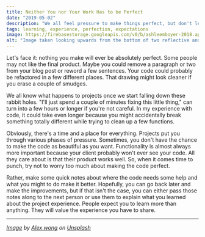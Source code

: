 ```yaml
---
title: Neither You nor Your Work Has to be Perfect
date: "2019-05-02"
description: "We all feel pressure to make things perfect, but don't let it crush you. There are alternatives we can work with."
tags: learning, experience, perfection, expectations
image: https://firebasestorage.googleapis.com/v0/b/ashleemboyer-2018.appspot.com/o/images%2Fperfect.jpg?alt=media&token=af9863be-79b8-4b20-b02e-4272da8b7612
alt: "Image taken looking upwards from the bottom of two reflective and symmetrical buildings."
---
```


Let's face it: nothing you make will ever be absolutely perfect. Some people may not like the final product. Maybe you could remove a paragraph or two from your blog post or reword a few sentences. Your code could probably be refactored in a few different places. That drawing might look cleaner if you erase a couple of smudges.

We all know what happens to projects once we start falling down these rabbit holes. "I'll just spend a couple of minutes fixing this little thing," can turn into a few hours or longer if you're not careful. In my experience with code, it could take even longer because you might accidentally break something totally different while trying to clean up a few functions.

Obviously, there's a time and a place for everything. Projects put you through various phases of pressure. Sometimes, you don't have the chance to make the code as beautiful as you want. Functionality is almost always more important because your client probably won't ever see your code. All they care about is that their product works well. So, when it comes time to punch, try not to worry too much about making the code perfect.

Rather, make some quick notes about where the code needs some help and what you might to do make it better. Hopefully, you can go back later and make the improvements, but if that isn't the case, you can either pass those notes along to the next person or use them to explain what you learned about the project experience. People expect you to learn more than anything. They will value the experience you have to share.

---

_[Image](https://unsplash.com/photos/l5Tzv1alcps) by [Alex wong](https://unsplash.com/@killerfvith) on [Unsplash](unsplash.com)_
